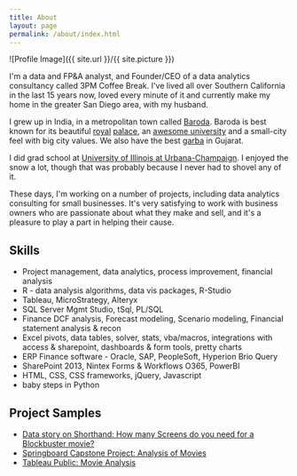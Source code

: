 ```yaml
---
title: About
layout: page
permalink: /about/index.html
---
```

![Profile Image]({{ site.url }}/{{ site.picture }})

<p>I'm a data and FP&A analyst, and Founder/CEO of a data analytics consultancy called 3PM Coffee Break. I've lived all over Southern California in the last 15 years now, loved every minute of it and currently make my home in the greater San Diego area, with my husband.</p>

<p>I grew up in India, in a metropolitan town called <a href="https://en.wikipedia.org/wiki/Vadodara" target="_blank">Baroda</a>. Baroda is best known for its beautiful <a href="https://upload.wikimedia.org/wikipedia/commons/6/67/Baroda_Lvp.JPG" target="_blank">royal</a> <a href="https://en.wikipedia.org/wiki/Laxmi_Vilas_Palace,_Vadodara" target="_blank">palace</a>, an <a href="https://en.wikipedia.org/wiki/Maharaja_Sayajirao_University_of_Baroda" target="_blank">awesome university</a> and a small-city feel with big city values. We also have the best <a href="https://youtu.be/ooEfsNeCfdw?t=4m3s" target="_blank">garba</a> in Gujarat.</p>

<p>I did grad school at <a href="http://illinois.edu/" target="_blank">University of Illinois at Urbana-Champaign</a>. I enjoyed the snow a lot, though that was probably because I never had to shovel any of it.</p>

<p>These days, I'm working on a number of projects, including data analytics consulting for small businesses. It's very satisfying to work with business owners who are passionate about what they make and sell, and it's a pleasure to play a part in helping their cause.</p>

<h2>Skills</h2>

<ul class="skill-list">
	<li>Project management, data analytics, process improvement, financial analysis</li>
	<li>R - data analysis algorithms, data vis packages, R-Studio</li>
	<li>Tableau, MicroStrategy, Alteryx</li>
	<li>SQL Server Mgmt Studio, tSql, PL/SQL</li>
	<li>Finance DCF analysis, Forecast modeling, Scenario modeling, Financial statement analysis & recon</li>
	<li>Excel pivots, data tables, solver, stats, vba/macros, integrations with access & sharepoint, dashboards & form tools, pretty charts</li>
	<li>ERP Finance software - Oracle, SAP, PeopleSoft, Hyperion Brio Query</li>
	<li>SharePoint 2013, Nintex Forms & Workflows O365, PowerBI</li>
	<li>HTML, CSS, CSS frameworks, jQuery, Javascript</li>
	<li>baby steps in Python</li>
</ul>

<h2>Project Samples</h2>

<ul>
	<li><a href="http://soc.sh/n2IqhVcpTf" target="_blank">Data story on Shorthand: How many Screens do you need for a Blockbuster movie?</a></li>
	<li><a href="https://github.com/aannasw/movies-capstone/blob/master/Capstone%20Project.pdf" target="_blank">Springboard Capstone Project: Analysis of Movies</a></li>
	<li><a href="http://public.tableau.com/profile/arti#!/vizhome/MovieAnalysisCapstone/MovieAnalysisCapstone" target="_blank">Tableau Public: Movie Analysis</a></li>	
</ul>
